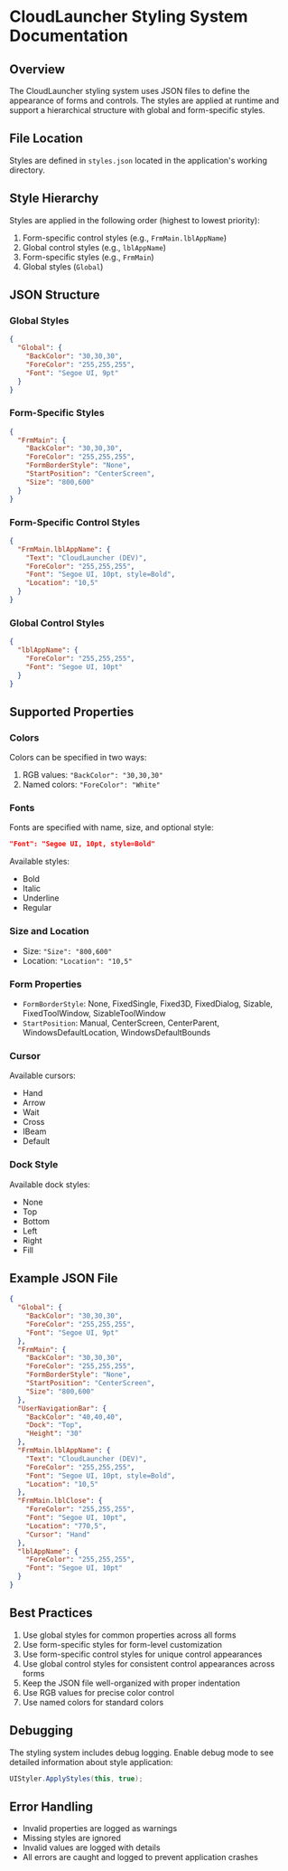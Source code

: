 # CloudLauncher Styling System Documentation

## Overview
The CloudLauncher styling system uses JSON files to define the appearance of forms and controls. The styles are applied at runtime and support a hierarchical structure with global and form-specific styles.

## File Location
Styles are defined in `styles.json` located in the application's working directory.

## Style Hierarchy
Styles are applied in the following order (highest to lowest priority):
1. Form-specific control styles (e.g., `FrmMain.lblAppName`)
2. Global control styles (e.g., `lblAppName`)
3. Form-specific styles (e.g., `FrmMain`)
4. Global styles (`Global`)

## JSON Structure

### Global Styles
```json
{
  "Global": {
    "BackColor": "30,30,30",
    "ForeColor": "255,255,255",
    "Font": "Segoe UI, 9pt"
  }
}
```

### Form-Specific Styles
```json
{
  "FrmMain": {
    "BackColor": "30,30,30",
    "ForeColor": "255,255,255",
    "FormBorderStyle": "None",
    "StartPosition": "CenterScreen",
    "Size": "800,600"
  }
}
```

### Form-Specific Control Styles
```json
{
  "FrmMain.lblAppName": {
    "Text": "CloudLauncher (DEV)",
    "ForeColor": "255,255,255",
    "Font": "Segoe UI, 10pt, style=Bold",
    "Location": "10,5"
  }
}
```

### Global Control Styles
```json
{
  "lblAppName": {
    "ForeColor": "255,255,255",
    "Font": "Segoe UI, 10pt"
  }
}
```

## Supported Properties

### Colors
Colors can be specified in two ways:
1. RGB values: `"BackColor": "30,30,30"`
2. Named colors: `"ForeColor": "White"`

### Fonts
Fonts are specified with name, size, and optional style:
```json
"Font": "Segoe UI, 10pt, style=Bold"
```
Available styles:
- Bold
- Italic
- Underline
- Regular

### Size and Location
- Size: `"Size": "800,600"`
- Location: `"Location": "10,5"`

### Form Properties
- `FormBorderStyle`: None, FixedSingle, Fixed3D, FixedDialog, Sizable, FixedToolWindow, SizableToolWindow
- `StartPosition`: Manual, CenterScreen, CenterParent, WindowsDefaultLocation, WindowsDefaultBounds

### Cursor
Available cursors:
- Hand
- Arrow
- Wait
- Cross
- IBeam
- Default

### Dock Style
Available dock styles:
- None
- Top
- Bottom
- Left
- Right
- Fill

## Example JSON File
```json
{
  "Global": {
    "BackColor": "30,30,30",
    "ForeColor": "255,255,255",
    "Font": "Segoe UI, 9pt"
  },
  "FrmMain": {
    "BackColor": "30,30,30",
    "ForeColor": "255,255,255",
    "FormBorderStyle": "None",
    "StartPosition": "CenterScreen",
    "Size": "800,600"
  },
  "UserNavigationBar": {
    "BackColor": "40,40,40",
    "Dock": "Top",
    "Height": "30"
  },
  "FrmMain.lblAppName": {
    "Text": "CloudLauncher (DEV)",
    "ForeColor": "255,255,255",
    "Font": "Segoe UI, 10pt, style=Bold",
    "Location": "10,5"
  },
  "FrmMain.lblClose": {
    "ForeColor": "255,255,255",
    "Font": "Segoe UI, 10pt",
    "Location": "770,5",
    "Cursor": "Hand"
  },
  "lblAppName": {
    "ForeColor": "255,255,255",
    "Font": "Segoe UI, 10pt"
  }
}
```

## Best Practices
1. Use global styles for common properties across all forms
2. Use form-specific styles for form-level customization
3. Use form-specific control styles for unique control appearances
4. Use global control styles for consistent control appearances across forms
5. Keep the JSON file well-organized with proper indentation
6. Use RGB values for precise color control
7. Use named colors for standard colors

## Debugging
The styling system includes debug logging. Enable debug mode to see detailed information about style application:
```csharp
UIStyler.ApplyStyles(this, true);
```

## Error Handling
- Invalid properties are logged as warnings
- Missing styles are ignored
- Invalid values are logged with details
- All errors are caught and logged to prevent application crashes 